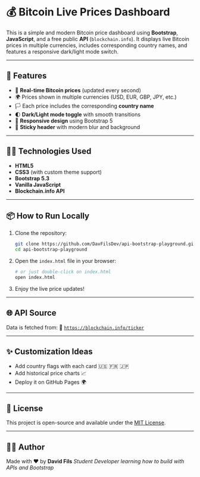 # 💰 Bitcoin Live Prices Dashboard

This is a simple and modern Bitcoin price dashboard using **Bootstrap**, **JavaScript**, and a free public **API** (`blockchain.info`). It displays live Bitcoin prices in multiple currencies, includes corresponding country names, and features a responsive dark/light mode switch.

---

## 🚀 Features

- 🔄 **Real-time Bitcoin prices** (updated every second)
- 🌍 Prices shown in multiple currencies (USD, EUR, GBP, JPY, etc.)
- 🏳️ Each price includes the corresponding **country name**
- 🌓 **Dark/Light mode toggle** with smooth transitions
- 📱 **Responsive design** using Bootstrap 5
- 📌 **Sticky header** with modern blur and background

---

## 🧑‍💻 Technologies Used

- **HTML5**
- **CSS3** (with custom theme support)
- **Bootstrap 5.3**
- **Vanilla JavaScript**
- **Blockchain.info API**

---

## 📦 How to Run Locally

1. Clone the repository:
   ```bash
   git clone https://github.com/DavFilsDev/api-bootstrap-playground.git
   cd api-bootstrap-playground
   ```

2. Open the `index.html` file in your browser:

   ```bash
   # or just double-click on index.html
   open index.html
   ```

3. Enjoy the live price updates!

---

## 🌐 API Source

Data is fetched from:
📡 [`https://blockchain.info/ticker`](https://blockchain.info/ticker)

---

## ✨ Customization Ideas

* Add country flags with each card 🇺🇸 🇫🇷 🇯🇵
* Add historical price charts 📈
* Deploy it on GitHub Pages 🌍

---

## 📄 License

This project is open-source and available under the [MIT License](LICENSE).

---

## 🧑‍🎓 Author

Made with ❤️ by **David Fils**
*Student Developer learning how to build with APIs and Bootstrap*

